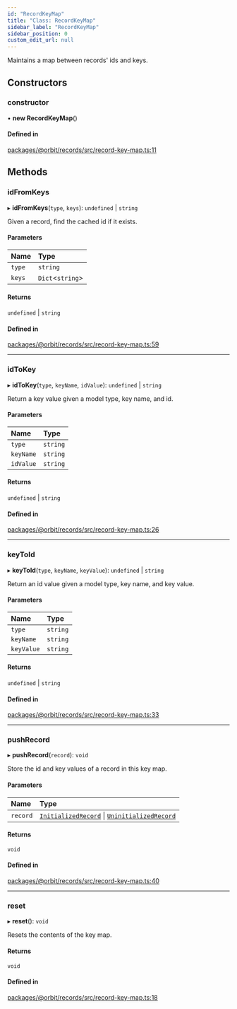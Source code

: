 ```yaml
---
id: "RecordKeyMap"
title: "Class: RecordKeyMap"
sidebar_label: "RecordKeyMap"
sidebar_position: 0
custom_edit_url: null
---
```


Maintains a map between records' ids and keys.

## Constructors

### constructor

• **new RecordKeyMap**()

#### Defined in

[packages/@orbit/records/src/record-key-map.ts:11](https://github.com/orbitjs/orbit/blob/6e0cbd41/packages/@orbit/records/src/record-key-map.ts#L11)

## Methods

### idFromKeys

▸ **idFromKeys**(`type`, `keys`): `undefined` \| `string`

Given a record, find the cached id if it exists.

#### Parameters

| Name | Type |
| :------ | :------ |
| `type` | `string` |
| `keys` | `Dict`<`string`\> |

#### Returns

`undefined` \| `string`

#### Defined in

[packages/@orbit/records/src/record-key-map.ts:59](https://github.com/orbitjs/orbit/blob/6e0cbd41/packages/@orbit/records/src/record-key-map.ts#L59)

___

### idToKey

▸ **idToKey**(`type`, `keyName`, `idValue`): `undefined` \| `string`

Return a key value given a model type, key name, and id.

#### Parameters

| Name | Type |
| :------ | :------ |
| `type` | `string` |
| `keyName` | `string` |
| `idValue` | `string` |

#### Returns

`undefined` \| `string`

#### Defined in

[packages/@orbit/records/src/record-key-map.ts:26](https://github.com/orbitjs/orbit/blob/6e0cbd41/packages/@orbit/records/src/record-key-map.ts#L26)

___

### keyToId

▸ **keyToId**(`type`, `keyName`, `keyValue`): `undefined` \| `string`

Return an id value given a model type, key name, and key value.

#### Parameters

| Name | Type |
| :------ | :------ |
| `type` | `string` |
| `keyName` | `string` |
| `keyValue` | `string` |

#### Returns

`undefined` \| `string`

#### Defined in

[packages/@orbit/records/src/record-key-map.ts:33](https://github.com/orbitjs/orbit/blob/6e0cbd41/packages/@orbit/records/src/record-key-map.ts#L33)

___

### pushRecord

▸ **pushRecord**(`record`): `void`

Store the id and key values of a record in this key map.

#### Parameters

| Name | Type |
| :------ | :------ |
| `record` | [`InitializedRecord`](../interfaces/InitializedRecord.md) \| [`UninitializedRecord`](../interfaces/UninitializedRecord.md) |

#### Returns

`void`

#### Defined in

[packages/@orbit/records/src/record-key-map.ts:40](https://github.com/orbitjs/orbit/blob/6e0cbd41/packages/@orbit/records/src/record-key-map.ts#L40)

___

### reset

▸ **reset**(): `void`

Resets the contents of the key map.

#### Returns

`void`

#### Defined in

[packages/@orbit/records/src/record-key-map.ts:18](https://github.com/orbitjs/orbit/blob/6e0cbd41/packages/@orbit/records/src/record-key-map.ts#L18)
